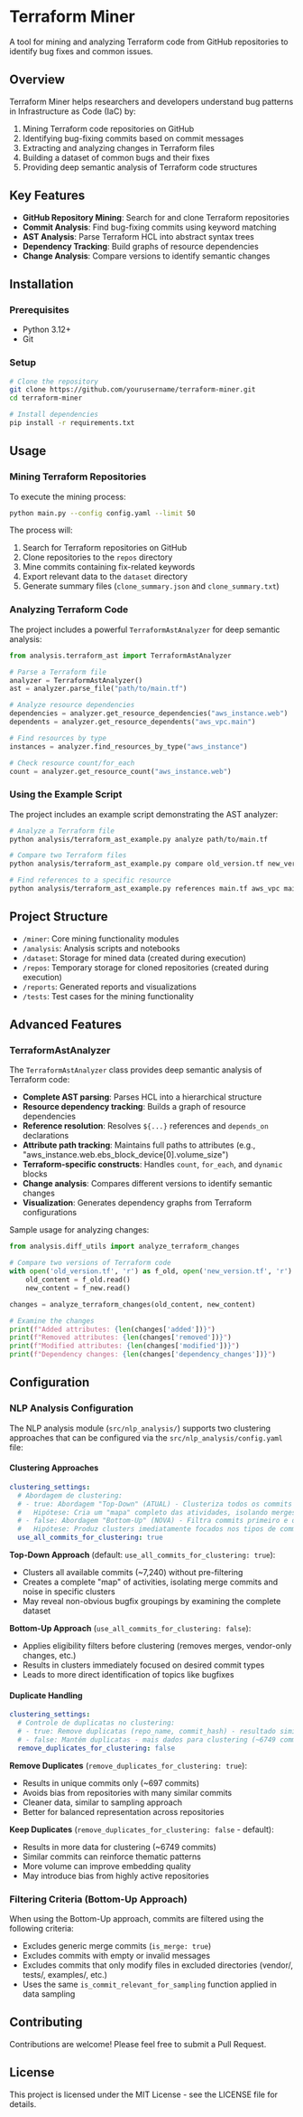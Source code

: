 # Terraform Miner

A tool for mining and analyzing Terraform code from GitHub repositories to identify bug fixes and common issues.

## Overview

Terraform Miner helps researchers and developers understand bug patterns in Infrastructure as Code (IaC) by:

1. Mining Terraform code repositories on GitHub
2. Identifying bug-fixing commits based on commit messages
3. Extracting and analyzing changes in Terraform files
4. Building a dataset of common bugs and their fixes
5. Providing deep semantic analysis of Terraform code structures

## Key Features

- **GitHub Repository Mining**: Search for and clone Terraform repositories
- **Commit Analysis**: Find bug-fixing commits using keyword matching
- **AST Analysis**: Parse Terraform HCL into abstract syntax trees
- **Dependency Tracking**: Build graphs of resource dependencies
- **Change Analysis**: Compare versions to identify semantic changes

## Installation

### Prerequisites

- Python 3.12+
- Git

### Setup

```bash
# Clone the repository
git clone https://github.com/yourusername/terraform-miner.git
cd terraform-miner

# Install dependencies
pip install -r requirements.txt
```

## Usage

### Mining Terraform Repositories

To execute the mining process:

```bash
python main.py --config config.yaml --limit 50
```

The process will:
1. Search for Terraform repositories on GitHub
2. Clone repositories to the `repos` directory
3. Mine commits containing fix-related keywords
4. Export relevant data to the `dataset` directory
5. Generate summary files (`clone_summary.json` and `clone_summary.txt`)

### Analyzing Terraform Code

The project includes a powerful `TerraformAstAnalyzer` for deep semantic analysis:

```python
from analysis.terraform_ast import TerraformAstAnalyzer

# Parse a Terraform file
analyzer = TerraformAstAnalyzer()
ast = analyzer.parse_file("path/to/main.tf")

# Analyze resource dependencies
dependencies = analyzer.get_resource_dependencies("aws_instance.web")
dependents = analyzer.get_resource_dependents("aws_vpc.main")

# Find resources by type
instances = analyzer.find_resources_by_type("aws_instance")

# Check resource count/for_each
count = analyzer.get_resource_count("aws_instance.web")
```

### Using the Example Script

The project includes an example script demonstrating the AST analyzer:

```bash
# Analyze a Terraform file
python analysis/terraform_ast_example.py analyze path/to/main.tf

# Compare two Terraform files
python analysis/terraform_ast_example.py compare old_version.tf new_version.tf

# Find references to a specific resource
python analysis/terraform_ast_example.py references main.tf aws_vpc main
```

## Project Structure

- `/miner`: Core mining functionality modules
- `/analysis`: Analysis scripts and notebooks
- `/dataset`: Storage for mined data (created during execution)
- `/repos`: Temporary storage for cloned repositories (created during execution)
- `/reports`: Generated reports and visualizations
- `/tests`: Test cases for the mining functionality

## Advanced Features

### TerraformAstAnalyzer

The `TerraformAstAnalyzer` class provides deep semantic analysis of Terraform code:

- **Complete AST parsing**: Parses HCL into a hierarchical structure
- **Resource dependency tracking**: Builds a graph of resource dependencies
- **Reference resolution**: Resolves `${...}` references and `depends_on` declarations
- **Attribute path tracking**: Maintains full paths to attributes (e.g., "aws_instance.web.ebs_block_device[0].volume_size")
- **Terraform-specific constructs**: Handles `count`, `for_each`, and `dynamic` blocks
- **Change analysis**: Compares different versions to identify semantic changes
- **Visualization**: Generates dependency graphs from Terraform configurations

Sample usage for analyzing changes:

```python
from analysis.diff_utils import analyze_terraform_changes

# Compare two versions of Terraform code
with open('old_version.tf', 'r') as f_old, open('new_version.tf', 'r') as f_new:
    old_content = f_old.read()
    new_content = f_new.read()

changes = analyze_terraform_changes(old_content, new_content)

# Examine the changes
print(f"Added attributes: {len(changes['added'])}")
print(f"Removed attributes: {len(changes['removed'])}")
print(f"Modified attributes: {len(changes['modified'])}")
print(f"Dependency changes: {len(changes['dependency_changes'])}")
```

## Configuration

### NLP Analysis Configuration

The NLP analysis module (`src/nlp_analysis/`) supports two clustering approaches that can be configured via the `src/nlp_analysis/config.yaml` file:

#### Clustering Approaches

```yaml
clustering_settings:
  # Abordagem de clustering:
  # - true: Abordagem "Top-Down" (ATUAL) - Clusteriza todos os commits (7.240) e depois filtra
  #   Hipótese: Cria um "mapa" completo das atividades, isolando merges e ruídos em clusters específicos
  # - false: Abordagem "Bottom-Up" (NOVA) - Filtra commits primeiro e depois clusteriza
  #   Hipótese: Produz clusters imediatamente focados nos tipos de commits desejados
  use_all_commits_for_clustering: true
```

**Top-Down Approach** (default: `use_all_commits_for_clustering: true`):
- Clusters all available commits (~7,240) without pre-filtering
- Creates a complete "map" of activities, isolating merge commits and noise in specific clusters
- May reveal non-obvious bugfix groupings by examining the complete dataset

**Bottom-Up Approach** (`use_all_commits_for_clustering: false`):
- Applies eligibility filters before clustering (removes merges, vendor-only changes, etc.)
- Results in clusters immediately focused on desired commit types
- Leads to more direct identification of topics like bugfixes

#### Duplicate Handling

```yaml
clustering_settings:
  # Controle de duplicatas no clustering:
  # - true: Remove duplicatas (repo_name, commit_hash) - resultado similar à amostragem (~697 commits)
  # - false: Mantém duplicatas - mais dados para clustering (~6749 commits) 
  remove_duplicates_for_clustering: false
```

**Remove Duplicates** (`remove_duplicates_for_clustering: true`):
- Results in unique commits only (~697 commits)
- Avoids bias from repositories with many similar commits
- Cleaner data, similar to sampling approach
- Better for balanced representation across repositories

**Keep Duplicates** (`remove_duplicates_for_clustering: false` - default):
- Results in more data for clustering (~6749 commits)
- Similar commits can reinforce thematic patterns
- More volume can improve embedding quality
- May introduce bias from highly active repositories

### Filtering Criteria (Bottom-Up Approach)

When using the Bottom-Up approach, commits are filtered using the following criteria:
- Excludes generic merge commits (`is_merge: true`)
- Excludes commits with empty or invalid messages
- Excludes commits that only modify files in excluded directories (vendor/, tests/, examples/, etc.)
- Uses the same `is_commit_relevant_for_sampling` function applied in data sampling

## Contributing

Contributions are welcome! Please feel free to submit a Pull Request.

## License

This project is licensed under the MIT License - see the LICENSE file for details.
